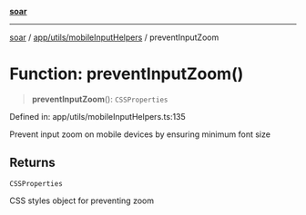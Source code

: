 [**soar**](../../../../README.md)

***

[soar](../../../../modules.md) / [app/utils/mobileInputHelpers](../README.md) / preventInputZoom

# Function: preventInputZoom()

> **preventInputZoom**(): `CSSProperties`

Defined in: app/utils/mobileInputHelpers.ts:135

Prevent input zoom on mobile devices by ensuring minimum font size

## Returns

`CSSProperties`

CSS styles object for preventing zoom
